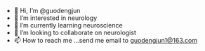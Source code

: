 - 👋 Hi, I’m @guodengjun
- 👀 I’m interested in neurology
- 🌱 I’m currently learning neuroscience
- 💞️ I’m looking to collaborate on neurologist
- 📫 How to reach me ...send me email to guodengjun1@163.com

<!---
guodengjun/guodengjun is a ✨ special ✨ repository because its `README.md` (this file) appears on your GitHub profile.
You can click the Preview link to take a look at your changes.
--->
